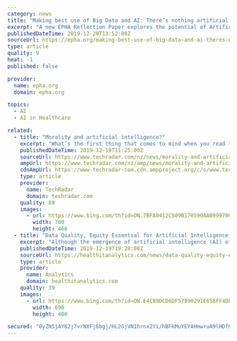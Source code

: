 ```yaml
---
category: news
title: "Making best use of Big Data and AI: There’s nothing artificial about people’s health needs"
excerpt: "A new EPHA Reflection Paper explores the potential of Artificial Intelligence (AI ... The paper proposes to look beyond the hype by taking a level-headed, public health friendly approach to AI’s expansion into the healthcare sector. It is key that AI and related technologies serve the needs of their end users first and foremost ..."
publishedDateTime: 2019-12-20T13:52:00Z
sourceUrl: https://epha.org/making-best-use-of-big-data-and-ai-theres-nothing-artificial-about-peoples-health-needs/
type: article
quality: 9
heat: -1
published: false

provider:
  name: epha.org
  domain: epha.org

topics:
  - AI
  - AI in Healthcare

related:
  - title: "Morality and artificial intelligence?"
    excerpt: "What’s the first thing that comes to mind when you read the words ‘artificial intelligence’? Do you think of an algorithm that ... The examples above are just a flavour of AI’s vast potential – it could completely revolutionise every sector, from healthcare to retail. Eventually, it will have an even greater positive impact on all ..."
    publishedDateTime: 2019-12-19T11:25:00Z
    sourceUrl: https://www.techradar.com/nz/news/morality-and-artificial-intelligence
    ampUrl: https://www.techradar.com/nz/amp/news/morality-and-artificial-intelligence
    cdnAmpUrl: https://www-techradar-com.cdn.ampproject.org/c/s/www.techradar.com/nz/amp/news/morality-and-artificial-intelligence
    type: article
    provider:
      name: TechRadar
      domain: techradar.com
    quality: 89
    images:
      - url: https://www.bing.com/th?id=ON.7BFA0412C509B170590AAB9997005AB2
        width: 700
        height: 466
  - title: "Data Quality, Equity Essential for Artificial Intelligence Use"
    excerpt: "Although the emergence of artificial intelligence (AI) offers the potential for better patient outcomes, lower costs, and improved population health, the technology could also bring numerous unintended consequences. “While there have been a number of promising examples of AI applications in healthcare, we believe it is imperative to proceed ..."
    publishedDateTime: 2019-12-19T19:28:00Z
    sourceUrl: https://healthitanalytics.com/news/data-quality-equity-essential-for-artificial-intelligence-use
    type: article
    provider:
      name: Analytics
      domain: healthitanalytics.com
    quality: 39
    images:
      - url: https://www.bing.com/th?id=ON.E4C89DCD6DF57890291E658FF4D85F24
        width: 690
        height: 400

secured: "OyZNSjAY62j7vrNXFj6bgj/HL2GjVN1hrnx2Yi/hBFkMuYEYAHmwruA9lHDfKGMv/FgM32qT7rjYNW+kGyqGjKKphN8ckTU2dsbm8cTzLaS7k1ooy2TiKv7Qk9rCcr+bF2e6TuHpyIk4l06KdmaE0Jtdgocu6nY+de6sx2DRPsLVFU8Pp3+yM3SrDdZyesTT9AbpxLXcIlPBCIdb8/tSxRDPBdnpCT1Lh/zRj0CfG6MBWzPbifd5VwJBbUNbFRL/gYrUIw8NkjExg0sA2tONkg==;bOQw3MZB81AMHvWUi3CBVw=="
---
```


